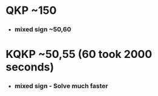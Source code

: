 # **QKP** ~150
* ### mixed sign ~50,60

# **KQKP** ~50,55 (60 took 2000 seconds)
* ### mixed sign - Solve much faster 
